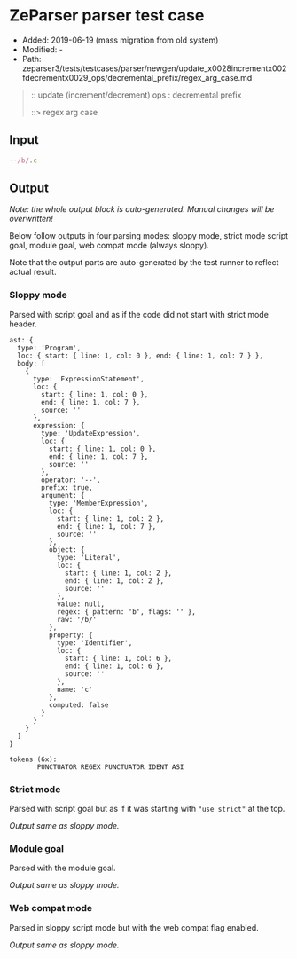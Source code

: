 # ZeParser parser test case

- Added: 2019-06-19 (mass migration from old system)
- Modified: -
- Path: zeparser3/tests/testcases/parser/newgen/update_x0028incrementx002fdecrementx0029_ops/decremental_prefix/regex_arg_case.md

> :: update (increment/decrement) ops : decremental prefix
>
> ::> regex arg case

## Input

`````js
--/b/.c
`````

## Output

_Note: the whole output block is auto-generated. Manual changes will be overwritten!_

Below follow outputs in four parsing modes: sloppy mode, strict mode script goal, module goal, web compat mode (always sloppy).

Note that the output parts are auto-generated by the test runner to reflect actual result.

### Sloppy mode

Parsed with script goal and as if the code did not start with strict mode header.

`````
ast: {
  type: 'Program',
  loc: { start: { line: 1, col: 0 }, end: { line: 1, col: 7 } },
  body: [
    {
      type: 'ExpressionStatement',
      loc: {
        start: { line: 1, col: 0 },
        end: { line: 1, col: 7 },
        source: ''
      },
      expression: {
        type: 'UpdateExpression',
        loc: {
          start: { line: 1, col: 0 },
          end: { line: 1, col: 7 },
          source: ''
        },
        operator: '--',
        prefix: true,
        argument: {
          type: 'MemberExpression',
          loc: {
            start: { line: 1, col: 2 },
            end: { line: 1, col: 7 },
            source: ''
          },
          object: {
            type: 'Literal',
            loc: {
              start: { line: 1, col: 2 },
              end: { line: 1, col: 2 },
              source: ''
            },
            value: null,
            regex: { pattern: 'b', flags: '' },
            raw: '/b/'
          },
          property: {
            type: 'Identifier',
            loc: {
              start: { line: 1, col: 6 },
              end: { line: 1, col: 6 },
              source: ''
            },
            name: 'c'
          },
          computed: false
        }
      }
    }
  ]
}

tokens (6x):
       PUNCTUATOR REGEX PUNCTUATOR IDENT ASI
`````

### Strict mode

Parsed with script goal but as if it was starting with `"use strict"` at the top.

_Output same as sloppy mode._

### Module goal

Parsed with the module goal.

_Output same as sloppy mode._

### Web compat mode

Parsed in sloppy script mode but with the web compat flag enabled.

_Output same as sloppy mode._
